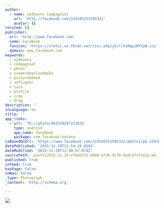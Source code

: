 ```yaml
---
author:
  - name: Sydhavns Compagniet
    url: 'http://facebook.com/319105251595322'
    avatar: {}
related: []
publisher:
  url: 'http://www.facebook.com'
  name: Facebook
  favicon: 'https://static.xx.fbcdn.net/rsrc.php/yV/r/hzMapiNYYpW.ico'
  domain: www.facebook.com
keywords:
  - sydhavns
  - compagniet
  - photo
  - viewerdownloadmake
  - pictureembed
  - udflugter
  - ture
  - profile
  - crop
  - drag
description: ''
inLanguage: en
title: ''
app_links:
  - url: 'fb://photo/462520207253825'
    type: android
    app_name: Facebook
    package: com.facebook.katana
isBasedOnUrl: 'https://www.facebook.com/319105251595322/photos/pb.319105251595322.-2207520000.1448797835./462520207253825/?type=3&src=https%3A%2F%2Fscontent-arn2-1.xx.fbcdn.net%2Fhphotos-xft1%2Ft31.0-8%2F11061726_462520207253825_4621731020290341510_o.jpg&smallsrc=https%3A%2F%2Fscontent-arn2-1.xx.fbcdn.net%2Fhphotos-xft1%2Fv%2Ft1.0-9%2F12243464_462520207253825_4621731020290341510_n.jpg%3Foh%3Da5f28eb1da7e594d7e2bd166412d12c6%26oe%3D56DB274A&size=2048%2C1521&fbid=462520207253825'
datePublished: '2015-11-29T11:54:16.820Z'
dateModified: '2015-11-29T11:50:57.874Z'
sourcePath: _posts/2015-11-29-efdebf15-b8b0-473b-8c7b-9adcd7af3e2a.md
published: true
inFeed: true
hasPage: false
inNav: false
_type: Photograph
_context: 'http://schema.org'

---
```

![](https://scontent.xx.fbcdn.net/hphotos-xft1/t31.0-8/s720x720/11061726_462520207253825_4621731020290341510_o.jpg)